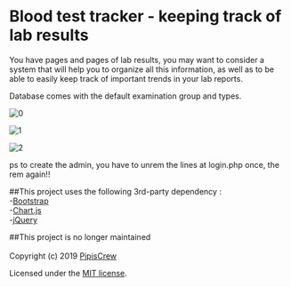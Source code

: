 # Blood test tracker - keeping track of lab results

You have pages and pages of lab results, you may want to consider a system that will help you to organize all this information, as well as to be able to easily keep track of important trends in your lab reports.

Database comes with the default examination group and types.

![0](https://user-images.githubusercontent.com/3852762/68549784-f294dd80-03f3-11ea-93be-5a685bdebaf8.png)

![1](https://user-images.githubusercontent.com/3852762/68549790-f9bbeb80-03f3-11ea-9ad5-7e14679cca03.png)

![2](https://user-images.githubusercontent.com/3852762/68549793-00e2f980-03f4-11ea-8482-5181bdc3c297.png)


ps to create the admin, you have to unrem the lines at login.php once, the rem again!!


##This project uses the following 3rd-party dependency :<br>
-[Bootstrap](http://getbootstrap.com)<br>
-[Chart.js](https://www.chartjs.org/samples/latest/charts/line/basic.html)<br>
-[jQuery](https://jquery.com)<br>

##This project is no longer maintained
<br><br>
Copyright (c) 2019 [PipisCrew](http://pipiscrew.com)

Licensed under the [MIT license](http://www.opensource.org/licenses/mit-license.php).